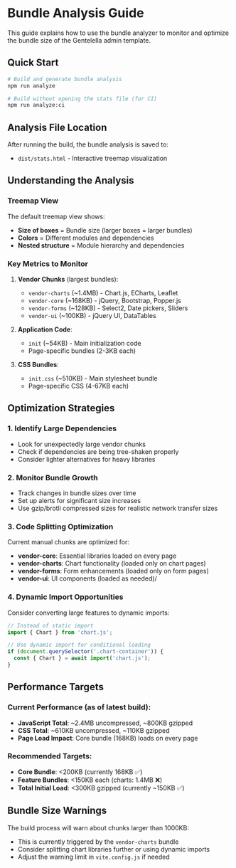 # Bundle Analysis Guide

This guide explains how to use the bundle analyzer to monitor and optimize the bundle size of the Gentelella admin template.

## Quick Start

```bash
# Build and generate bundle analysis
npm run analyze

# Build without opening the stats file (for CI)
npm run analyze:ci
```

## Analysis File Location

After running the build, the bundle analysis is saved to:
- `dist/stats.html` - Interactive treemap visualization

## Understanding the Analysis

### Treemap View
The default treemap view shows:
- **Size of boxes** = Bundle size (larger boxes = larger bundles)
- **Colors** = Different modules and dependencies
- **Nested structure** = Module hierarchy and dependencies

### Key Metrics to Monitor

1. **Vendor Chunks** (largest bundles):
   - `vendor-charts` (~1.4MB) - Chart.js, ECharts, Leaflet
   - `vendor-core` (~168KB) - jQuery, Bootstrap, Popper.js
   - `vendor-forms` (~128KB) - Select2, Date pickers, Sliders
   - `vendor-ui` (~100KB) - jQuery UI, DataTables

2. **Application Code**:
   - `init` (~54KB) - Main initialization code
   - Page-specific bundles (2-3KB each)

3. **CSS Bundles**:
   - `init.css` (~510KB) - Main stylesheet bundle
   - Page-specific CSS (4-67KB each)

## Optimization Strategies

### 1. Identify Large Dependencies
- Look for unexpectedly large vendor chunks
- Check if dependencies are being tree-shaken properly
- Consider lighter alternatives for heavy libraries

### 2. Monitor Bundle Growth
- Track changes in bundle sizes over time
- Set up alerts for significant size increases
- Use gzip/brotli compressed sizes for realistic network transfer sizes

### 3. Code Splitting Optimization
Current manual chunks are optimized for:
- **vendor-core**: Essential libraries loaded on every page
- **vendor-charts**: Chart functionality (loaded only on chart pages)
- **vendor-forms**: Form enhancements (loaded only on form pages)
- **vendor-ui**: UI components (loaded as needed)/

### 4. Dynamic Import Opportunities
Consider converting large features to dynamic imports:
```javascript
// Instead of static import
import { Chart } from 'chart.js';

// Use dynamic import for conditional loading
if (document.querySelector('.chart-container')) {
  const { Chart } = await import('chart.js');
}
```

## Performance Targets

### Current Performance (as of latest build):
- **JavaScript Total**: ~2.4MB uncompressed, ~800KB gzipped
- **CSS Total**: ~610KB uncompressed, ~110KB gzipped
- **Page Load Impact**: Core bundle (168KB) loads on every page

### Recommended Targets:
- **Core Bundle**: <200KB (currently 168KB ✅)
- **Feature Bundles**: <150KB each (charts: 1.4MB ❌)
- **Total Initial Load**: <300KB gzipped (currently ~150KB ✅)

## Bundle Size Warnings

The build process will warn about chunks larger than 1000KB:
- This is currently triggered by the `vendor-charts` bundle
- Consider splitting chart libraries further or using dynamic imports
- Adjust the warning limit in `vite.config.js` if needed